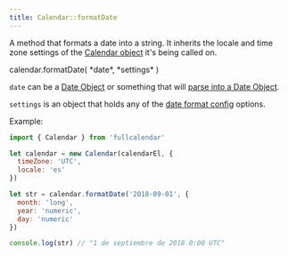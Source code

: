 ```yaml
---
title: Calendar::formatDate
---
```


A method that formats a date into a string. It inherits the locale and time zone settings of the [Calendar object](calendar-object) it's being called on.

<div class='spec' markdown='1'>
calendar.formatDate( *date*, *settings* )
</div>

`date` can be a [Date Object](date-object) or something that will [parse into a Date Object](date-parsing).

`settings` is an object that holds any of the [date format config](date-formatting) options.

Example:

```js
import { Calendar } from 'fullcalendar'

let calendar = new Calendar(calendarEl, {
  timeZone: 'UTC',
  locale: 'es'
})

let str = calendar.formatDate('2018-09-01', {
  month: 'long',
  year: 'numeric',
  day: 'numeric'
})

console.log(str) // "1 de septiembre de 2018 0:00 UTC"
```
